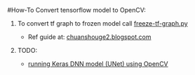#How-To Convert tensorflow model to OpenCV:

1. To convert tf graph to frozen model call [freeze-tf-graph.py](freeze-tf-grapth.py)
    - Ref guide at: [chuanshouge2.blogspot.com][1]

2. TODO:
    - [running Keras DNN model (UNet) using OpenCV][2]

[1]: <http://chuanshuoge2.blogspot.com/2021/05/opencv-53-convert-tensorflow-model-to.html> "chuanshouge2 blog"
[2]: <  TODO: https://stackoverflow.com/questions/61919152/running-keras-dnn-model-unet-using-opencv-readnetfromtensorflow-error-unknow> "stackoverflow.com"
